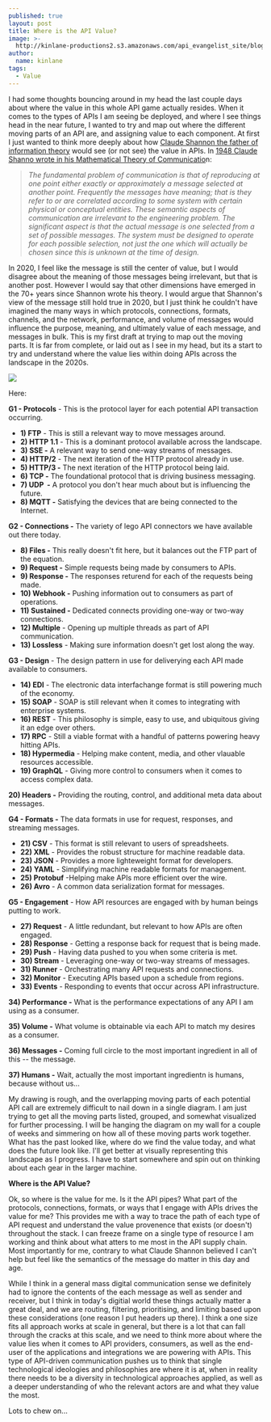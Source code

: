 ```yaml
---
published: true
layout: post
title: Where is the API Value?
image: >-
  http://kinlane-productions2.s3.amazonaws.com/api_evangelist_site/blog/api_value.jpg
author:
  name: kinlane
tags:
  - Value
---
```

I had some thoughts bouncing around in my head the last couple days about where the value in this whole API game actually resides. When it comes to the types of APIs I am seeing be deployed, and where I see things head in the near future, I wanted to try and map out where the different moving parts of an API are, and assigning value to each component. At first I just wanted to think more deeply about how [Claude Shannon the father of information theory](https://en.wikipedia.org/wiki/Claude_Shannon) would see (or not see) the value in APIs. In [1948 Claude Shanno wrote in his Mathematical Theory of Communicatio](http://people.math.harvard.edu/~ctm/home/text/others/shannon/entropy/entropy.pdf)n:

> _The fundamental problem of communication is that of reproducing at one point either exactly or approximately a message selected at another point. Frequently the messages have meaning; that is they refer to or are correlated according to some system with certain physical or conceptual entities. These semantic aspects of communication are irrelevant to the engineering problem. The significant aspect is that the actual message is one selected from a set of possible messages. The system must be designed to operate for each possible selection, not just the one which will actually be chosen since this is unknown at the time of design._

In 2020, I feel like the message is still the center of value, but I would disagree about the meaning of those messages being irrelevant, but that is another post. However I would say that other dimensions have emerged in the 70+ years since Shannon wrote his theory. I would argue that Shannon's view of the message still hold true in 2020, but I just think he couldn't have imagined the many ways in which protocols, connections, formats, channels, and the network, performance, and volume of messages would influence the purpose, meaning, and ultimately value of each message, and messages in bulk. This is my first draft at trying to map out the moving parts. It is far from complete, or laid out as I see in my head, but its a start to try and understand where the value lies within doing APIs across the landscape in the 2020s. 

![](http://kinlane-productions2.s3.amazonaws.com/api_evangelist_site/blog/api_value.jpg)

Here:

**G1 - Protocols** \- This is the protocol layer for each potential API transaction occurring.

*   **1) FTP** \- This is still a relevant way to move messages around.
*   **2) HTTP 1.1** - This is a dominant protocol available across the landscape.
*   **3) SSE -** A relevant way to send one-way streams of messages.
*   **4) HTTP/2** \- The next iteration of the HTTP protocol already in use.
*   **5) HTTP/3 -** The next iteration of the HTTP protocol being laid.
*   **6) TCP -** The foundational protocol that is driving business messaging.
*   **7) UDP  -** A protocol you don't hear much about but is influencing the future.
*   **8) MQTT -** Satisfying the devices that are being connected to the Internet.

**G2 - Connections -** The variety of lego API connectors we have available out there today.

*   **8) Files -** This really doesn't fit here, but it balances out the FTP part of the equation.
*   **9) Request -** Simple requests being made by consumers to APIs.
*   **9) Response -** The responses returend for each of the requests being made.
*   **10) Webhook -** Pushing information out to consumers as part of operations.
*   **11) Sustained -** Dedicated connects providing one-way or two-way connections.
*   **12) Multiple** \- Opening up multiple threads as part of API communication.
*   **13) Lossless** \- Making sure information doesn't get lost along the way.

**G3 - Design** \- The design pattern in use for deliverying each API made available to consumers.

*   **14) EDI** - The electronic data interfachange format is still powering much of the economy.
*   **15) SOAP** - SOAP is still relevant when it comes to integrating with enterprise systems.
*   **16) REST** - This philosophy is simple, easy to use, and ubiquitous giving it an edge over others.
*   **17) RPC** - Still a viable format with a handful of patterns powering heavy hitting APIs.
*   **18) Hypermedia** - Helping make content, media, and other vlauable resources accessible.
*   **19) GraphQL** - Giving more control to consumers when it comes to access complex data.

**20) Headers -** Providing the routing, control, and additional meta data about messages.

**G4 - Formats -** The data formats in use for request, responses, and streaming messages.

*   **21) CSV** - This format is still relevant to users of spreadsheets.
*   **22) XML** - Provides the robust structure for machine readable data.
*   **23) JSON** - Provides a more lighteweight format for developers.
*   **24) YAML** - Simplifying machine readable formats for management.
*   **25) Protobuf** -Helping make APIs more efficient over the wire.
*   **26) Avro** - A common data serialization format for messages.

**G5 - Engagement** \- How API resources are engaged with by human beings putting to work.

*   **27) Request** - A little redundant, but relevant to how APIs are often engaged.
*   **28) Response** - Getting a response back for request that is being made.
*   **29) Push** - Having data pushed to you when some criteria is met.
*   **30) Stream** - Leveraging one-way or two-way streams of messages.
*   **31) Runner** - Orchestrating many API requests and connections.
*   **32) Monitor** - Executing APIs based upon a schedule from regions.
*   **33) Events** - Responding to events that occur across API infrastructure.

**34) Performance -** What is the performance expectations of any API I am using as a consumer.

**35) Volume -** What volume is obtainable via each API to match my desires as a consumer.

**36) Messages -** Coming full circle to the most important ingredient in all of this -- the message.

**37) Humans -** Wait, actually the most important ingredientn is humans, because without us...

My drawing is rough, and the overlapping moving parts of each potential API call are extremely difficult to nail down in a single diagram. I am just trying to get all the moving parts listed, grouped, and somewhat visualized for further processing. I will be hanging the diagram on my wall for a couple of weeks and simmering on how all of these moving parts work together. What has the past looked like, where do we find the value today, and what does the future look like. I'll get better at visually representing this landscape as I progress. I have to start somewhere and spin out on thinking about each gear in the larger machine.

**Where is the API Value?**

Ok, so where is the value for me. Is it the API pipes? What part of the protocols, connections, formats, or ways that I engage with APIs drives the value for me? This provides me with a way to trace the path of each type of API request and understand the value provenence that exists (or doesn't) throughout the stack. I can freeze frame on a single type of resource I am working and think about what atters to me most in the API supply chain. Most importantly for me, contrary to what Claude Shannon believed I can't help but feel like the semantics of the message do matter in this day and age. 

While I think in a general mass digital communication sense we definitely had to ignore the contents of the each message as well as sender and receiver, but I think in today's digitial world these things actually matter a great deal, and we are routing, filtering, prioritising, and limiting based upon these considerations (one reason I put headers up there). I think a one size fits all approach works at scale in general, but there is a lot that can fall through the cracks at this scale, and we need to think more about where the value lies when it comes to API providers, consumers, as well as the end-user of the applications and integrations we are powering with APIs. This type of API-driven communication pushes us to think that single technological ideologies and philosophies are where it is at, when in reality there needs to be a diversity in technological approaches applied, as well as a deeper understanding of who the relevant actors are and what they value the most.

Lots to chew on...